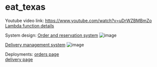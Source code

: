 # eat_texas
    
Youtube video link: https://www.youtube.com/watch?v=uDrWZBMBmZo
[Lambda function details](https://docs.google.com/document/d/1x_vJZbfJCnK7_993TdxC9T-BCZxd4eyW_2rb1yBaw2k/edit?usp=sharing)

System design:
    [Order and reservation system](https://lucid.app/lucidchart/2d6fc8b7-ec23-4a56-9214-e12a74e61952/edit?viewport_loc=-4945%2C-1773%2C12537%2C7325%2C0_0&invitationId=inv_0095528a-1fb3-42a0-aedb-751954e37552)  ![image](https://github.com/sash7410/eat_texas/assets/40574545/91e0711f-7b03-4e6b-a18f-2f3d123f6794)
       
[Delivery management system](https://lucid.app/lucidchart/fdf32f98-2848-41d0-a753-924b5628c602/edit?viewport_loc=-645%2C-1585%2C5744%2C3356%2C0_0&invitationId=inv_898eabb4-eacb-4096-9ab9-02f73389bdda)
![image](https://github.com/sash7410/eat_texas/assets/40574545/2a75cbca-0e62-4042-b9e8-5319ad80e817)



Deployments:
    [orders page](https://kocavs.github.io/Cloud_Project/)                                                                                                                                                            
    [delivery page](https://kocavs.github.io/eat-nyc-delivery/)






